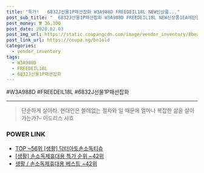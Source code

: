 ```yaml
--- 
title: "특가!   6832J선물1P패션잡화 W3A988D FREEDEIL18L NEW신상품..." 
post_sub_title: "  6832J선물1P패션잡화 W3A988D FREEDEIL18L NEW신상품1EA에탄올생활용품소품소독용액세서리TYG 1" 
post_money: ₩ 36,300 
post_date: 2020.02.03 
post_img_url: https://static.coupangcdn.com/image/vendor_inventory/8bea/e584d9bb85d109edaaa6d37dc5fc6fb1e41eb6e0f4f4906c88d0860e1897.jpg 
post_link_url: https://coupa.ng/bn1old 
categories: 
  - vendor_inventory 
tags: 
  - W3A988D 
  - FREEDEIL18L 
  - 6832J선물1P패션잡화 
--- 
```

  #W3A988D #FREEDEIL18L #6832J선물1P패션잡화 
<hr> 

> 단순하게 살아라. 현대인은 쓸데없는 절차와 일 때문에 얼마나 복잡한 삶을 살아가는가?– 이드리스 샤흐 


### POWER LINK

* <a href="https://blog.naver.com/an0733/221786804541" target="_blank"> TOP ~56위 [생활] 닥터아토손소독티슈</a>
* <a href="https://blog.naver.com/sakai111/221787098831" target="_blank"> [생활] 손소독제휴대용 특가 순위 ~42위</a>
* <a href="https://blog.naver.com/santokki14/221787098865" target="_blank">생활 / 손소독제휴대용 베스트 ~42위</a>
